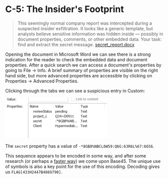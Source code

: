# C-5: The Insider's Footprint
> This seemingly normal company report was intercepted during a suspected insider exfiltration. It looks like a generic template, but analysts believe sensitive information was hidden inside — possibly in document properties, comments, or other embedded data. Your task: find and extract the secret message. [secret_report.docx](secret_report.docx)

Opening the document in Microsoft Word we can see there is a strong indication for the reader to check the embedded data and document properties. After a quick search we can access a document's properties by going to File -> Info. A brief summary of properties are visible on the right hand side, but more advanced properties are accessible by clicking on Properties -> Advanced Properties.

Clicking through the tabs we can see a suspicious entry in Custom:

![A screenshot of the MS Word properties pane with a property named secret](properties.png)

The `secret` property has a value of `-*8GB8%NBCL6W59:Q6G:63R6L%67:6656`.

This sequence appears to be encoded in some way, and after some research (or perhaps a [faster way](https://www.dcode.fr/cipher-identifier)) we come upon Base45. The unique use of symbols is also a key point for the use of this encoding. Decoding gives us `FLAG[433H2447B4869790]`.